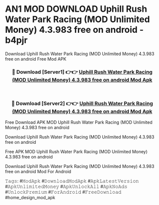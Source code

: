 # AN1 MOD DOWNLOAD Uphill Rush Water Park Racing (MOD Unlimited Money) 4.3.983 free on android - b4pjr
Download Uphill Rush Water Park Racing (MOD Unlimited Money) 4.3.983 free on android Free Mod APK

<div align="center">
<h3>🔴 Download [Server1] 👉👉 <a href="https://apk-comot.site?title=Uphill_Rush_Water_Park_Racing_(MOD_Unlimited_Money)_4.3.983_free_on_android">Uphill Rush Water Park Racing (MOD Unlimited Money) 4.3.983 free on android Mod Apk</a></h3><br>

<h3>🔴 Download [Server2] 👉👉 <a href="https://apk-comot.site?title=Uphill_Rush_Water_Park_Racing_(MOD_Unlimited_Money)_4.3.983_free_on_android">Uphill Rush Water Park Racing (MOD Unlimited Money) 4.3.983 free on android Mod Apk</a></h3>
</div>


Free Download APK MOD Uphill Rush Water Park Racing (MOD Unlimited Money) 4.3.983 free on android

Download Uphill Rush Water Park Racing (MOD Unlimited Money) 4.3.983 free on android 

Free APK MOD Uphill Rush Water Park Racing (MOD Unlimited Money) 4.3.983 free on android 

Download Uphill Rush Water Park Racing (MOD Unlimited Money) 4.3.983 free on android Mod For Android

𝚃𝚊𝚐𝚜: #𝙼𝚘𝚍𝙰𝚙𝚔 #𝙳𝚘𝚠𝚗𝚕𝚘𝚊𝚍𝙼𝚘𝚍𝙰𝚙𝚔 #𝙰𝚙𝚔𝙻𝚊𝚝𝚎𝚜𝚝𝚅𝚎𝚛𝚜𝚒𝚘𝚗 #𝙰𝚙𝚔𝚄𝚗𝚕𝚒𝚖𝚒𝚝𝚎𝚍𝙼𝚘𝚗𝚎𝚢 #𝙰𝚙𝚔𝚄𝚗𝚕𝚘𝚌𝚔𝙰𝚕𝚕 #𝙰𝚙𝚔𝙽𝚘𝙰𝚍𝚜 #𝚄𝚗𝚕𝚘𝚌𝚔𝙿𝚛𝚎𝚖𝚒𝚞𝚖 #𝙵𝚘𝚛𝙰𝚗𝚍𝚛𝚘𝚒𝚍 #𝙵𝚛𝚎𝚎𝙳𝚘𝚠𝚗𝚕𝚘𝚊𝚍 #home_design_mod_apk